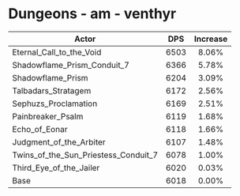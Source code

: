 # Dungeons - am - venthyr
| Actor | DPS | Increase |
|---|:---:|:---:|
|Eternal_Call_to_the_Void|6503|8.06%|
|Shadowflame_Prism_Conduit_7|6366|5.78%|
|Shadowflame_Prism|6204|3.09%|
|Talbadars_Stratagem|6172|2.56%|
|Sephuzs_Proclamation|6169|2.51%|
|Painbreaker_Psalm|6119|1.68%|
|Echo_of_Eonar|6118|1.66%|
|Judgment_of_the_Arbiter|6107|1.48%|
|Twins_of_the_Sun_Priestess_Conduit_7|6078|1.00%|
|Third_Eye_of_the_Jailer|6020|0.03%|
|Base|6018|0.00%|
